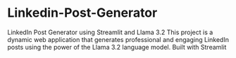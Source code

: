 # Linkedin-Post-Generator
LinkedIn Post Generator using Streamlit and Llama 3.2  This project is a dynamic web application that generates professional and engaging LinkedIn posts using the power of the Llama 3.2 language model. Built with Streamlit

